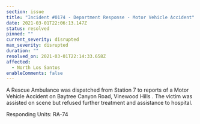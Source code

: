```yaml
---
section: issue
title: "Incident #0174 - Department Response - Motor Vehicle Accident"
date: 2021-03-01T22:06:13.147Z
status: resolved
pinned: ""
current_severity: disrupted
max_severity: disrupted
duration: ""
resolved_on: 2021-03-01T22:14:33.658Z
affected:
  - North Los Santos
enableComments: false
---
```

A Rescue Ambulance was dispatched from Station 7 to reports of a Motor Vehicle Accident on Baytree Canyon Road, Vinewood Hills . The victim was assisted on scene but refused further treatment and assistance to hospital.

Responding Units: RA-74